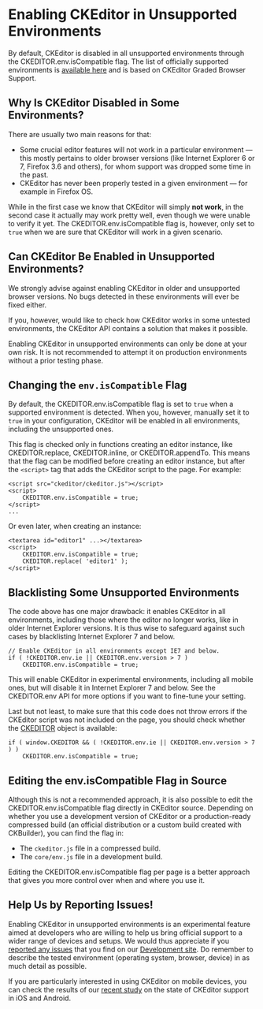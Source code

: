 <!--
Copyright (c) 2003-2014, CKSource - Frederico Knabben. All rights reserved.
For licensing, see LICENSE.md.
-->

# Enabling CKEditor in Unsupported Environments

By default, CKEditor is disabled in all unsupported environments through the CKEDITOR.env.isCompatible flag. The list of officially supported environments is [available here](#!/guide/dev_browsers) and is based on CKEditor Graded Browser Support.

## Why Is CKEditor Disabled in Some Environments?

There are usually two main reasons for that:

* Some crucial editor features will not work in a particular environment &mdash; this mostly pertains to older browser versions (like Internet Explorer 6 or 7, Firefox 3.6 and others), for whom support was dropped some time in the past.
* CKEditor has never been properly tested in a given environment &mdash; for example in Firefox OS.

While in the first case we know that CKEditor will simply **not work**, in the second case it actually may work pretty well, even though we were unable to verify it yet. The CKEDITOR.env.isCompatible flag is, however, only set to `true` when we are sure that CKEditor will work in a given scenario.

## Can CKEditor Be Enabled in Unsupported Environments?

We strongly advise against enabling CKEditor in older and unsupported browser versions. No bugs detected in these environments will ever be fixed either.

If you, however, would like to check how CKEditor works in some untested environments, the CKEditor API contains a solution that makes it possible.

<p class="tip">
	Enabling CKEditor in unsupported environments can only be done at your own risk. It is not recommended to attempt it on production environments without a prior testing phase.
</p>

## Changing the `env.isCompatible` Flag

By default, the CKEDITOR.env.isCompatible flag is set to `true` when a supported environment is detected. When you, however, manually set it to `true` in your configuration, CKEditor will be enabled in all environments, including the unsupported ones.

This flag is checked only in functions creating an editor instance, like CKEDITOR.replace, CKEDITOR.inline, or CKEDITOR.appendTo. This means that the flag can be modified before creating an editor instance, but after the `<script>` tag that adds the CKEditor script to the page. For example:

	<script src="ckeditor/ckeditor.js"></script>
	<script>
		CKEDITOR.env.isCompatible = true;
	</script>
	...

Or even later, when creating an instance:

	<textarea id="editor1" ...></textarea>
	<script>
		CKEDITOR.env.isCompatible = true;
		CKEDITOR.replace( 'editor1' );
	</script>

## Blacklisting Some Unsupported Environments

The code above has one major drawback: it enables CKEditor in all environments, including those where the editor no longer works, like in older Internet Explorer versions. It is thus wise to safeguard against such cases by blacklisting Internet Explorer 7 and below.

	// Enable CKEditor in all environments except IE7 and below.
	if ( !CKEDITOR.env.ie || CKEDITOR.env.version > 7 )
		CKEDITOR.env.isCompatible = true;

This will enable CKEditor in experimental environments, including all mobile ones, but will disable it in Internet Explorer 7 and below. See the CKEDITOR.env API for more options if you want to fine-tune your setting.

Last but not least, to make sure that this code does not throw errors if the CKEditor script was not included on the page, you should check whether the [CKEDITOR](#!/api/CKEDITOR) object is available:

	if ( window.CKEDITOR && ( !CKEDITOR.env.ie || CKEDITOR.env.version > 7 ) )
		CKEDITOR.env.isCompatible = true;

## Editing the env.isCompatible Flag in Source

Although this is not a recommended approach, it is also possible to edit the CKEDITOR.env.isCompatible flag directly in CKEditor source. Depending on whether you use a development version of CKEditor or a production-ready compressed build (an official distribution or a custom build created with CKBuilder), you can find the flag in:

* The `ckeditor.js` file in a compressed build.
* The `core/env.js` file in a development build.

<p class="tip">
	Editing the CKEDITOR.env.isCompatible flag per page is a better approach that gives you more control over when and where you use it.
</p>

## Help Us by Reporting Issues!

Enabling CKEditor in unsupported environments is an experimental feature aimed at developers who are willing to help us bring official support to a wider range of devices and setups. We would thus appreciate if you [reported any issues](#!/guide/dev_issues_tracker) that you find on our [Development site](http://dev.ckeditor.com/). Do remember to describe the tested environment (operating system, browser, device) in as much detail as possible.

If you are particularly interested in using CKEditor on mobile devices, you can check the results of our [recent study](http://dev.ckeditor.com/ticket/11712#comment:5) on the state of CKEditor support in iOS and Android.